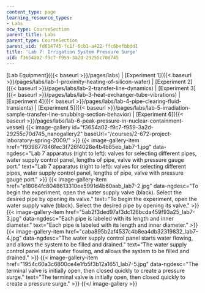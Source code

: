 ```yaml
---
content_type: page
learning_resource_types:
- Labs
ocw_type: CourseSection
parent_title: Labs
parent_type: CourseSection
parent_uid: fd614745-fc1f-6cb1-a422-ffc6befbbdd1
title: 'Lab 7: Irrigation System Pressure Surge'
uid: f3654a02-f9c7-f959-3a2d-29255c70d745
---
```


[Lab Equipment]({{< baseurl >}}/pages/labs) | [Experiment 1]({{< baseurl >}}/pages/labs/lab-1-proximity-heating-of-silicon-wafer) | [Experiment 2]({{< baseurl >}}/pages/labs/lab-2-transfer-line-dynamics) | [Experiment 3]({{< baseurl >}}/pages/labs/lab-3-heat-exchanger-tube-vibrations) | [Experiment 4]({{< baseurl >}}/pages/labs/lab-4-pipe-clearing-fluid-transients) | [Experiment 5]({{< baseurl >}}/pages/labs/lab-5-irradiation-sample-transfer-line-snubbing-section-behavior) | [Experiment 6]({{< baseurl >}}/pages/labs/lab-6-peak-pressure-in-nuclear-containment-vessel)
{{< image-gallery id="f3654a02-f9c7-f959-3a2d-29255c70d745_nanogallery2" baseUrl="/courses/2-672-project-laboratory-spring-2009/" >}}
{{< image-gallery-item href="f939877846fec3f726f4028e4b4b85eb_lab7-1.jpg" data-ngdesc="Lab 7 apparatus (right to left): valves for selecting different pipes, water supply control panel, lengths of pipe, valve with pressure gauge port." text="Lab 7 apparatus (right to left): valves for selecting different pipes, water supply control panel, lengths of pipe, valve with pressure gauge port." >}}
{{< image-gallery-item href="e18064fc8048613310ee5991d4b60aab_lab7-2.jpg" data-ngdesc="To begin the experiment, open the water supply valve (black). Select the desired pipe by opening its valve." text="To begin the experiment, open the water supply valve (black). Select the desired pipe by opening its valve." >}}
{{< image-gallery-item href="5ab2f3ded97af3dc126bcda459f93a25_lab7-3.jpg" data-ngdesc="Each pipe is labeled with its length and inner diameter." text="Each pipe is labeled with its length and inner diameter." >}}
{{< image-gallery-item href="caba895b2af4537c4b8ea4db32319832_lab7-4.jpg" data-ngdesc="The water supply control panel starts water flowing, and allows the system to be filled and drained." text="The water supply control panel starts water flowing, and allows the system to be filled and drained." >}}
{{< image-gallery-item href="1954c60a3c6800ce4e1fb5f3b12a1651_lab7-5.jpg" data-ngdesc="The terminal valve is initially open, then closed quickly to create a pressure surge." text="The terminal valve is initially open, then closed quickly to create a pressure surge." >}}
{{</ image-gallery >}}